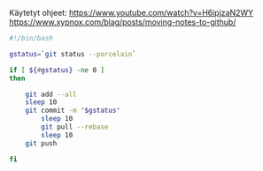 Käytetyt ohjeet:
https://www.youtube.com/watch?v=H6ipjzaN2WY
https://www.xypnox.com/blag/posts/moving-notes-to-github/


```bash
#!/bin/bash

gstatus=`git status --porcelain`

if [ ${#gstatus} -ne 0 ]
then

    git add --all
    sleep 10
    git commit -m "$gstatus"
		sleep 10
		git pull --rebase
		sleep 10
    git push

fi
```